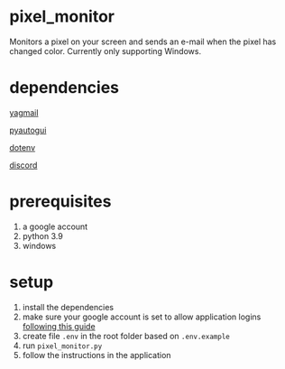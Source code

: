 # pixel_monitor

Monitors a pixel on your screen and sends an e-mail when the pixel has changed color.
Currently only supporting Windows.

# dependencies

[yagmail](https://pypi.org/project/yagmail/)

[pyautogui](https://pyautogui.readthedocs.io/en/latest)

[dotenv](https://pypi.org/project/python-dotenv/)

[discord](https://discordpy.readthedocs.io/en/stable/)

# prerequisites

1. a google account
2. python 3.9
3. windows

# setup

1. install the dependencies
2. make sure your google account is set to allow application logins [following this guide](https://support.google.com/accounts/answer/185833)
3. create file `.env` in the root folder based on `.env.example`
4. run `pixel_monitor.py`
5. follow the instructions in the application

